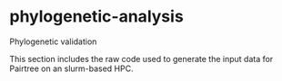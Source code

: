 # phylogenetic-analysis
Phylogenetic validation

This section includes the raw code used to generate the input data for Pairtree on an slurm-based HPC. 

